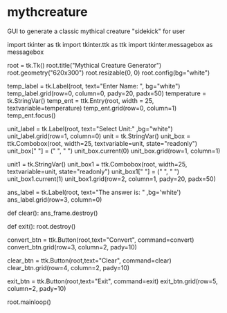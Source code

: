 # mythcreature
GUI to generate a classic mythical creature "sidekick" for user

import tkinter as tk
import tkinter.ttk as ttk
import tkinter.messagebox as messagebox


root = tk.Tk()
root.title("Mythical Creature Generator")
root.geometry("620x300")
root.resizable(0, 0)
root.config(bg="white")

temp_label = tk.Label(root, text="Enter Name: ", bg="white")
temp_label.grid(row=0, column=0, pady=20, padx=50)
temperature = tk.StringVar()
temp_ent = ttk.Entry(root, width = 25, textvariable=temperature)
temp_ent.grid(row=0, column=1)
temp_ent.focus()

unit_label = tk.Label(root, text="Select Unit:" ,bg="white")
unit_label.grid(row=1, column=0)
unit = tk.StringVar()
unit_box = ttk.Combobox(root, width=25, textvariable=unit, state="readonly")
unit_box[" "] = (" ", " ")
unit_box.current(0)
unit_box.grid(row=1, column=1)

unit1 = tk.StringVar()
unit_box1 = ttk.Combobox(root, width=25, textvariable=unit, state="readonly")
unit_box1[" "] = (" ", " ")
unit_box1.current(1)
unit_box1.grid(row=2, column=1, pady=20, padx=50)

ans_label = tk.Label(root, text="The answer is: " ,bg='white')
ans_label.grid(row=3, column=0)

def clear():
ans_frame.destroy()

def exit():
root.destroy()

convert_btn = ttk.Button(root,text="Convert", command=convert)
convert_btn.grid(row=3, column=2, pady=10)

clear_btn = ttk.Button(root,text="Clear", command=clear)
clear_btn.grid(row=4, column=2, pady=10)

exit_btn = ttk.Button(root,text="Exit", command=exit)
exit_btn.grid(row=5, column=2, pady=10)


root.mainloop()
